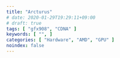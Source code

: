 ```yaml
---
title: "Arcturus"
# date: 2020-01-29T19:29:11+09:00
# draft: true
tags: [ "gfx908", "CDNA" ]
keywords: [ "", ]
categories: [ "Hardware", "AMD", "GPU" ]
noindex: false
---
```



